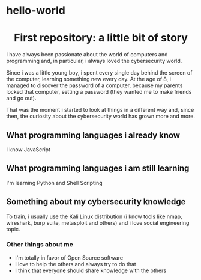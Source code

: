 # hello-world
<h1 align="center">First repository: a little bit of story</h1>
<p>I have always been passionate about the world of computers and programming and, in particular, i always loved the cybersecurity world.</p>
<p>Since i was a little young boy, i spent every single day behind the screen of the computer, learning something new every day. At the age of 8, i managed to discover the password of a computer, because my parents locked that computer, setting a password (they wanted me to make friends and go out).</p>
<p>That was the moment i started to look at things in a different way and, since then, the curiosity about the cybersecurity world has grown more and more.<p>
  
## What programming languages i already know
<p>I know JavaScript</p>

## What programming languages i am still learning
<p>I'm learning Python and Shell Scripting</p>

## Something about my cybersecurity knowledge
<p>To train, i usually use the Kali Linux distribution (i know tools like nmap, wireshark, burp suite, metasploit and others) and i love social engineering topic.</p>

### Other things about me
* I'm totally in favor of Open Source software
* I love to help the others and always try to do that
* I think that everyone should share knowledge with the others
